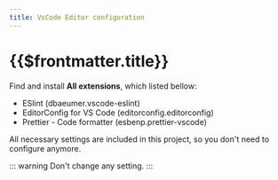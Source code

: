 ```yaml
---
title: VsCode Editor configuration
---
```


# {{$frontmatter.title}}

Find and install **All extensions**, which listed bellow:

- ESlint (dbaeumer.vscode-eslint)
- EditorConfig for VS Code (editorconfig.editorconfig)
- Prettier - Code formatter (esbenp.prettier-vscode)

All necessary settings are included in this project, so you don't need to configure anymore.

::: warning
Don't change any setting.
:::
